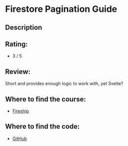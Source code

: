 # Firestore Pagination Guide

## Description

<!-- Description of the course, use their words -->

## Rating:

<!-- I'll describe what each means later -->

- 3 / 5

## Review:

<!-- Who, What, Why the rating?  -->

Short and provides enough logic to work with, yet Svelte?

## Where to find the course:

<!-- Put the URL where you found them, a playlist or a purchase -->

- [Fireship](https://fireship.io/lessons/firestore-pagination-guide/)

## Where to find the code:

<!-- If it's public, share it, if not, don't -->

- [GitHub](https://github.com/fireship-io/215-firestore-pagination)
